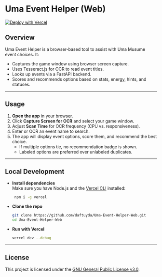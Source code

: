 # Uma Event Helper (Web)

[![Deploy with Vercel](https://vercel.com/button)](https://vercel.com/new/clone?repository-url=https://github.com/daftuyda/Uma-Event-Helper-Web)

## Overview

Uma Event Helper is a browser-based tool to assist with Uma Musume event choices. It:

- Captures the game window using browser screen capture.
- Uses Tesseract.js for OCR to read event titles.
- Looks up events via a FastAPI backend.
- Scores and recommends options based on stats, energy, hints, and statuses.

---

## Usage

1. **Open the app** in your browser.
2. Click **Capture Screen for OCR** and select your game window.
3. Adjust **Scan Time** for OCR frequency (CPU vs. responsiveness).
4. Enter or OCR an event name to search.
5. The app will display event options, score them, and recommend the best choice.
   - If multiple options tie, no recommendation badge is shown.
   - Labeled options are preferred over unlabeled duplicates.

---

## Local Development

- **Install dependencies**  
  Make sure you have Node.js and the [Vercel CLI](https://vercel.com/download) installed:

  ```bash
   npm i -g vercel
  ```

- **Clone the repo**
  
  ```bash
  git clone https://github.com/daftuyda/Uma-Event-Helper-Web.git
  cd Uma-Event-Helper-Web
  ```

- **Run with Vercel**
  
  ```bash
  vercel dev --debug
  ```

---

## License

This project is licensed under the [GNU General Public License v3.0](https://www.gnu.org/licenses/gpl-3.0.html).
